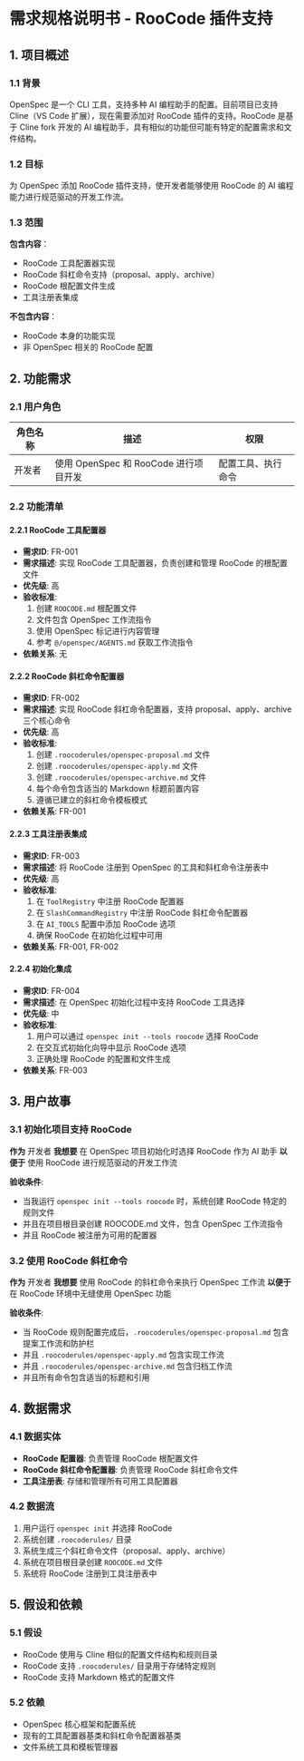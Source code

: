 # 需求规格说明书 - RooCode 插件支持

## 1. 项目概述

### 1.1 背景

OpenSpec 是一个 CLI 工具，支持多种 AI 编程助手的配置。目前项目已支持 Cline（VS Code 扩展），现在需要添加对 RooCode 插件的支持。RooCode 是基于 Cline fork 开发的 AI 编程助手，具有相似的功能但可能有特定的配置需求和文件结构。

### 1.2 目标

为 OpenSpec 添加 RooCode 插件支持，使开发者能够使用 RooCode 的 AI 编程能力进行规范驱动的开发工作流。

### 1.3 范围

**包含内容**：
- RooCode 工具配置器实现
- RooCode 斜杠命令支持（proposal、apply、archive）
- RooCode 根配置文件生成
- 工具注册表集成

**不包含内容**：
- RooCode 本身的功能实现
- 非 OpenSpec 相关的 RooCode 配置

## 2. 功能需求

### 2.1 用户角色

| 角色名称 | 描述 | 权限 |
|----------|------|------|
| 开发者 | 使用 OpenSpec 和 RooCode 进行项目开发 | 配置工具、执行命令 |

### 2.2 功能清单

#### 2.2.1 RooCode 工具配置器

- **需求ID**: FR-001
- **需求描述**: 实现 RooCode 工具配置器，负责创建和管理 RooCode 的根配置文件
- **优先级**: 高
- **验收标准**: 
  1. 创建 `ROOCODE.md` 根配置文件
  2. 文件包含 OpenSpec 工作流指令
  3. 使用 OpenSpec 标记进行内容管理
  4. 参考 `@/openspec/AGENTS.md` 获取工作流指令
- **依赖关系**: 无

#### 2.2.2 RooCode 斜杠命令配置器

- **需求ID**: FR-002
- **需求描述**: 实现 RooCode 斜杠命令配置器，支持 proposal、apply、archive 三个核心命令
- **优先级**: 高
- **验收标准**:
  1. 创建 `.roocoderules/openspec-proposal.md` 文件
  2. 创建 `.roocoderules/openspec-apply.md` 文件
  3. 创建 `.roocoderules/openspec-archive.md` 文件
  4. 每个命令包含适当的 Markdown 标题前置内容
  5. 遵循已建立的斜杠命令模板模式
- **依赖关系**: FR-001

#### 2.2.3 工具注册表集成

- **需求ID**: FR-003
- **需求描述**: 将 RooCode 注册到 OpenSpec 的工具和斜杠命令注册表中
- **优先级**: 高
- **验收标准**:
  1. 在 `ToolRegistry` 中注册 RooCode 配置器
  2. 在 `SlashCommandRegistry` 中注册 RooCode 斜杠命令配置器
  3. 在 `AI_TOOLS` 配置中添加 RooCode 选项
  4. 确保 RooCode 在初始化过程中可用
- **依赖关系**: FR-001, FR-002

#### 2.2.4 初始化集成

- **需求ID**: FR-004
- **需求描述**: 在 OpenSpec 初始化过程中支持 RooCode 工具选择
- **优先级**: 中
- **验收标准**:
  1. 用户可以通过 `openspec init --tools roocode` 选择 RooCode
  2. 在交互式初始化向导中显示 RooCode 选项
  3. 正确处理 RooCode 的配置和文件生成
- **依赖关系**: FR-003

## 3. 用户故事

### 3.1 初始化项目支持 RooCode

**作为** 开发者
**我想要** 在 OpenSpec 项目初始化时选择 RooCode 作为 AI 助手
**以便于** 使用 RooCode 进行规范驱动的开发工作流

**验收条件**:
* 当我运行 `openspec init --tools roocode` 时，系统创建 RooCode 特定的规则文件
* 并且在项目根目录创建 ROOCODE.md 文件，包含 OpenSpec 工作流指令
* 并且 RooCode 被注册为可用的配置器

### 3.2 使用 RooCode 斜杠命令

**作为** 开发者
**我想要** 使用 RooCode 的斜杠命令来执行 OpenSpec 工作流
**以便于** 在 RooCode 环境中无缝使用 OpenSpec 功能

**验收条件**:
* 当 RooCode 规则配置完成后，`.roocoderules/openspec-proposal.md` 包含提案工作流和防护栏
* 并且 `.roocoderules/openspec-apply.md` 包含实现工作流
* 并且 `.roocoderules/openspec-archive.md` 包含归档工作流
* 并且所有命令包含适当的标题和引用

## 4. 数据需求

### 4.1 数据实体

- **RooCode 配置器**: 负责管理 RooCode 根配置文件
- **RooCode 斜杠命令配置器**: 负责管理 RooCode 斜杠命令文件
- **工具注册表**: 存储和管理所有可用工具配置器

### 4.2 数据流

1. 用户运行 `openspec init` 并选择 RooCode
2. 系统创建 `.roocoderules/` 目录
3. 系统生成三个斜杠命令文件（proposal、apply、archive）
4. 系统在项目根目录创建 `ROOCODE.md` 文件
5. 系统将 RooCode 注册到工具注册表中

## 5. 假设和依赖

### 5.1 假设

- RooCode 使用与 Cline 相似的配置文件结构和规则目录
- RooCode 支持 `.roocoderules/` 目录用于存储特定规则
- RooCode 支持 Markdown 格式的配置文件

### 5.2 依赖

- OpenSpec 核心框架和配置系统
- 现有的工具配置器基类和斜杠命令配置器基类
- 文件系统工具和模板管理器